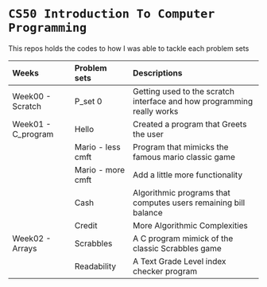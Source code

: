 # `CS50 Introduction To Computer Programming`
This repos holds the codes to how I was able to tackle each problem sets

|   Weeks               |   Problem sets    |   Descriptions    |
| :---------------      | :-------------    | :---------------  |
|   Week00 - Scratch    |   P_set 0         | Getting used to the scratch interface and how programming really works    |
|   Week01 - C_program      |   Hello           |  Created a program that Greets the user           |
|                           |   Mario - less cmft   |   Program that mimicks the famous mario classic game  |
|                           |   Mario - more cmft   |   Add a little more functionality             |
|                           |   Cash                |   Algorithmic programs that computes users remaining bill balance     |
|                           |   Credit              |   More Algorithmic Complexities               |
|    Week02 - Arrays        |   Scrabbles           |   A C program mimick of the classic Scrabbles game        |
|                           |   Readability         |   A Text Grade Level index checker program            |    

